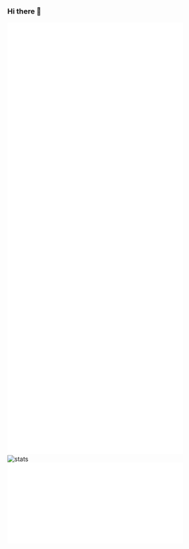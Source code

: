 ### Hi there 👋

<picture>
  <img align="left" width="400"  src="./img/general.svg" alt="general">
</picture>

<picture>
  <img width="400"  src="./img/habits.svg" alt="habits">
</picture>

<picture>
  <img align="left" width="400" src="https://github-readme-stats-adam.vercel.app/api?username=adameecs&show_icons=true&count_private=true&include_all_commits=true" alt="stats">
</picture>

<picture>
  <img width="400"  src="./img/achievements-compact.svg" alt="achievements-compact">
</picture>

<!--
**AdamEECS/AdamEECS** is a ✨ _special_ ✨ repository because its `README.md` (this file) appears on your GitHub profile.

Here are some ideas to get you started:

- 🔭 I’m currently working on ...
- 🌱 I’m currently learning ...
- 👯 I’m looking to collaborate on ...
- 🤔 I’m looking for help with ...
- 💬 Ask me about ...
- 📫 How to reach me: ...
- 😄 Pronouns: ...
- ⚡ Fun fact: ...
-->
